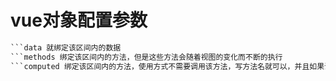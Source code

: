 # vue对象配置参数
```el 要绑定dom元素作为 vue的控制区间
```data 就绑定该区间内的数据
```methods 绑定该区间内的方法，但是这些方法会随着视图的变化而不断的执行
```computed 绑定该区间内的方法，使用方式不需要调用该方法，写方法名就可以，并且如果说和他关联的数据没有发生改变，那么视图的变化不会触发该方法的执行
